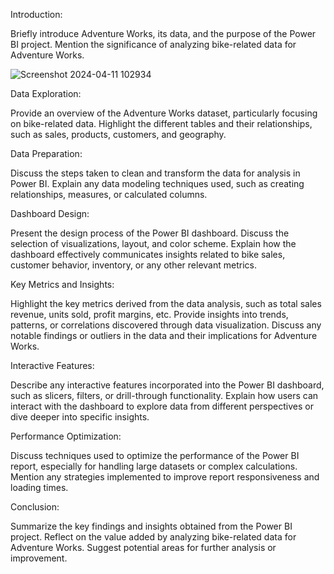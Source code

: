 
Introduction:

Briefly introduce Adventure Works, its data, and the purpose of the Power BI project.
Mention the significance of analyzing bike-related data for Adventure Works.

![Screenshot 2024-04-11 102934](https://github.com/AryanAgarwal61/Adventure-Works-Power-BI/assets/150834823/3030c844-8e46-456c-8a25-d0f158e51193)

Data Exploration:

Provide an overview of the Adventure Works dataset, particularly focusing on bike-related data.
Highlight the different tables and their relationships, such as sales, products, customers, and geography.

Data Preparation:

Discuss the steps taken to clean and transform the data for analysis in Power BI.
Explain any data modeling techniques used, such as creating relationships, measures, or calculated columns.

Dashboard Design:

Present the design process of the Power BI dashboard.
Discuss the selection of visualizations, layout, and color scheme.
Explain how the dashboard effectively communicates insights related to bike sales, customer behavior, inventory, or any other relevant metrics.

Key Metrics and Insights:

Highlight the key metrics derived from the data analysis, such as total sales revenue, units sold, profit margins, etc.
Provide insights into trends, patterns, or correlations discovered through data visualization.
Discuss any notable findings or outliers in the data and their implications for Adventure Works.

Interactive Features:

Describe any interactive features incorporated into the Power BI dashboard, such as slicers, filters, or drill-through functionality.
Explain how users can interact with the dashboard to explore data from different perspectives or dive deeper into specific insights.

Performance Optimization:

Discuss techniques used to optimize the performance of the Power BI report, especially for handling large datasets or complex calculations.
Mention any strategies implemented to improve report responsiveness and loading times.

Conclusion:

Summarize the key findings and insights obtained from the Power BI project.
Reflect on the value added by analyzing bike-related data for Adventure Works.
Suggest potential areas for further analysis or improvement.

